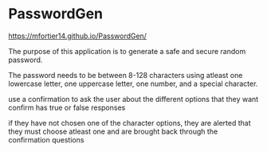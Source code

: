 # PasswordGen

https://mfortier14.github.io/PasswordGen/

The purpose of this application is to generate a safe and secure random password.

The password needs to be between 8-128 characters using atleast one lowercase letter, one uppercase letter, one number, and a special character.

use a confirmation to ask the user about the different options that they want
confirm has true or false responses

<!-- dynamically control the character variable to include only the items that they have chosen

must choose yes to one of the options, or they need to pick one -->

if they have not chosen one of the character options, they are alerted that they must choose atleast one and are brought back through the confirmation questions

